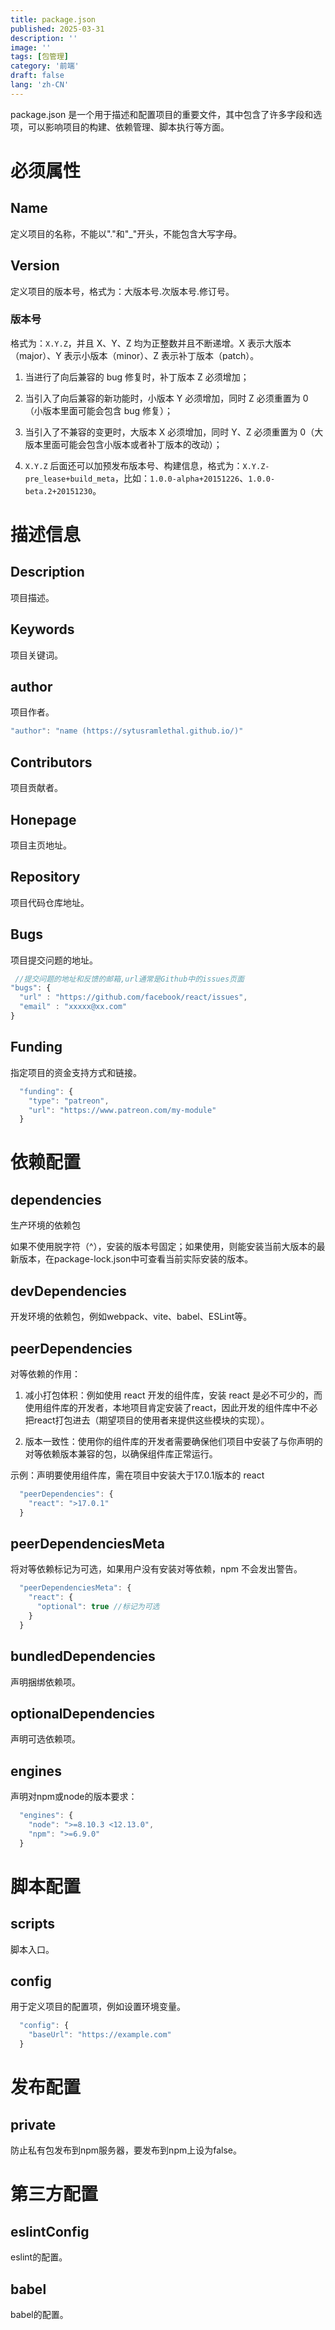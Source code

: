 ```yaml
---
title: package.json
published: 2025-03-31
description: ''
image: ''
tags: [包管理]
category: '前端'
draft: false 
lang: 'zh-CN'
---
```

package.json 是一个用于描述和配置项目的重要文件，其中包含了许多字段和选项，可以影响项目的构建、依赖管理、脚本执行等方面。

# 必须属性

## Name

定义项目的名称，不能以"."和"\_"开头，不能包含大写字母。

## Version

定义项目的版本号，格式为：大版本号.次版本号.修订号。

### 版本号

格式为：`X.Y.Z`，并且 X、Y、Z 均为正整数并且不断递增。X 表示大版本（major）、Y 表示小版本（minor）、Z 表示补丁版本（patch）。

1. 当进行了向后兼容的 bug 修复时，补丁版本 Z 必须增加；

2. 当引入了向后兼容的新功能时，小版本 Y 必须增加，同时 Z 必须重置为 0（小版本里面可能会包含 bug 修复）；

3. 当引入了不兼容的变更时，大版本 X 必须增加，同时 Y、Z 必须重置为 0（大版本里面可能会包含小版本或者补丁版本的改动）；

4. `X.Y.Z` 后面还可以加预发布版本号、构建信息，格式为：`X.Y.Z-pre_lease+build_meta`，比如：`1.0.0-alpha+20151226`、`1.0.0-beta.2+20151230`。

# 描述信息

## Description

项目描述。

## Keywords

项目关键词。

## author

项目作者。

```javascript
"author": "name (https://sytusramlethal.github.io/)"
```

## Contributors

项目贡献者。

## Honepage

项目主页地址。

## Repository

项目代码仓库地址。

## Bugs

项目提交问题的地址。

```javascript
 //提交问题的地址和反馈的邮箱,url通常是Github中的issues页面
"bugs": { 
  "url" : "https://github.com/facebook/react/issues", 
  "email" : "xxxxx@xx.com"
}
```

## Funding

指定项目的资金支持方式和链接。

```javascript
  "funding": {
    "type": "patreon",
    "url": "https://www.patreon.com/my-module"
  }

```

# 依赖配置

## **dependencies**

生产环境的依赖包

如果不使用脱字符（^），安装的版本号固定；如果使用，则能安装当前大版本的最新版本，在package-lock.json中可查看当前实际安装的版本。

## **devDependencies**

开发环境的依赖包，例如webpack、vite、babel、ESLint等。

## **peerDependencies**

对等依赖的作用：

1. 减小打包体积：例如使用 react 开发的组件库，安装 react 是必不可少的，而使用组件库的开发者，本地项目肯定安装了react，因此开发的组件库中不必把react打包进去（期望项目的使用者来提供这些模块的实现）。

2. 版本一致性：使用你的组件库的开发者需要确保他们项目中安装了与你声明的对等依赖版本兼容的包，以确保组件库正常运行。

示例：声明要使用组件库，需在项目中安装大于17.0.1版本的 react

```javascript
  "peerDependencies": {
    "react": ">17.0.1"
  }
```

## **peerDependenciesMeta**

将对等依赖标记为可选，如果用户没有安装对等依赖，npm 不会发出警告。

```javascript
  "peerDependenciesMeta": {
    "react": {
      "optional": true //标记为可选
    }
  }
```

## **bundledDependencies**

声明捆绑依赖项。

## **optionalDependencies**

声明可选依赖项。

## **engines**

声明对npm或node的版本要求：

```javascript
  "engines": {
    "node": ">=8.10.3 <12.13.0",
    "npm": ">=6.9.0"
  }
```

# 脚本配置

## **scripts**

脚本入口。

## **config**

用于定义项目的配置项，例如设置环境变量。

```javascript
  "config": {
    "baseUrl": "https://example.com"
  }
```

# 发布配置

## **private**

防止私有包发布到npm服务器，要发布到npm上设为false。

# 第三方配置

## **eslintConfig**

eslint的配置。

## **babel**

babel的配置。